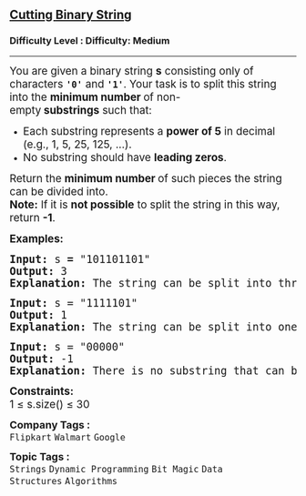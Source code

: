 <h2><a href="https://www.geeksforgeeks.org/problems/cutting-binary-string1342/1">Cutting Binary String</a></h2><h3>Difficulty Level : Difficulty: Medium</h3><hr><div class="problems_problem_content__Xm_eO"><p data-start="118" data-end="295"><span style="font-size: 14pt;">You are given a binary string&nbsp;<strong>s</strong>&nbsp;consisting only of characters&nbsp;<strong><code data-start="182" data-end="187">'0'</code></strong>&nbsp;and&nbsp;<strong><code data-start="192" data-end="197">'1'</code></strong>. Your task is to split this string into the&nbsp;<strong data-start="242" data-end="284">minimum number&nbsp;</strong>of non-empty<strong data-start="242" data-end="284">&nbsp;substrings</strong>&nbsp;such that:</span></p>
<ul>
<li><span style="font-size: 14pt;">Each substring represents a&nbsp;<strong data-start="328" data-end="342">power of 5</strong>&nbsp;in decimal (e.g., 1, 5, 25, 125, ...).<br></span></li>
<li><span style="font-size: 14pt;">No substring should have&nbsp;</span><strong style="font-size: 14pt;" data-start="410" data-end="427">leading zeros</strong><span style="font-size: 14pt;">.</span></li>
</ul>
<p data-start="430" data-end="581"><span style="font-size: 14pt;">Return the&nbsp;<strong data-start="441" data-end="475">minimum number </strong>of such pieces&nbsp;the string can be divided into.<br></span><span style="font-size: 14pt;"><strong>Note:</strong>&nbsp;If it is&nbsp;<strong data-start="517" data-end="533">not possible</strong>&nbsp;to split the string in this way, return&nbsp;<strong data-start="574" data-end="580">-1</strong>.</span></p>
<p data-start="430" data-end="581"><strong><span style="font-size: 14pt;">Examples:</span></strong></p>
<pre data-start="430" data-end="581"><span style="font-size: 14pt;"><strong style="font-size: 14pt;">Input: </strong><span style="font-size: 14pt;">s</span><strong style="font-size: 14pt;"> = </strong><span style="font-size: 14pt;">"101101101"</span><strong style="font-size: 14pt;"><br>Output: </strong><span style="font-size: 14pt;">3</span><strong style="font-size: 14pt;"><br>Explanation:&nbsp;</strong><span style="font-size: 14pt;">The string can be split into three substrings: </span><code style="font-size: 14pt;" data-start="205" data-end="212">"101"</code><span style="font-size: 14pt;">, </span><code style="font-size: 14pt;" data-start="214" data-end="221">"101"</code><span style="font-size: 14pt;">, and </span><code style="font-size: 14pt;" data-start="227" data-end="234">"101"</code>, each of which is a power of 5 with<span style="font-size: 14pt;"> </span><span style="font-size: 14pt;">no leading zeros.</span></span></pre>
<pre data-start="430" data-end="581"><span style="font-size: 14pt;"><strong>Input:</strong> s = "1111101"
<strong>Output:</strong> 1
<strong>Explanation:</strong> The string </span><span style="font-size: 18.6667px;">can be split into one binary string "1111101" which is 125 in decimal and a power of 5 with no leading zeros.</span></pre>
<pre data-start="430" data-end="581"><span style="font-size: 14pt;"><strong style="font-size: 14pt;">Input: </strong><span style="font-size: 14pt;">s = "00000"</span></span><br><span style="font-size: 14pt;"><strong>Output: </strong>-1</span><br><span style="font-size: 14pt;"><strong>Explanation: </strong>There is no substring that can be split into power of <strong>5.<br></strong></span></pre>
<p><strong><span style="font-size: 14pt;">Constraints:<br></span></strong><span style="font-size: 14pt;">1 ≤ s.size() ≤ 30</span></p></div><p><span style=font-size:18px><strong>Company Tags : </strong><br><code>Flipkart</code>&nbsp;<code>Walmart</code>&nbsp;<code>Google</code>&nbsp;<br><p><span style=font-size:18px><strong>Topic Tags : </strong><br><code>Strings</code>&nbsp;<code>Dynamic Programming</code>&nbsp;<code>Bit Magic</code>&nbsp;<code>Data Structures</code>&nbsp;<code>Algorithms</code>&nbsp;